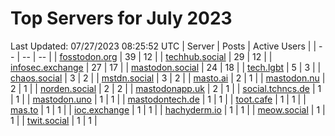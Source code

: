 # Top Servers for July 2023
Last Updated: 07/27/2023 08:25:52 UTC
| Server | Posts | Active Users |
| -- | -- | -- |
| [fosstodon.org](https://fosstodon.org/tags/PowerShell) | 39 | 12 |
| [techhub.social](https://techhub.social/tags/PowerShell) | 29 | 12 |
| [infosec.exchange](https://infosec.exchange/tags/PowerShell) | 27 | 17 |
| [mastodon.social](https://mastodon.social/tags/PowerShell) | 24 | 18 |
| [tech.lgbt](https://tech.lgbt/tags/PowerShell) | 5 | 3 |
| [chaos.social](https://chaos.social/tags/PowerShell) | 3 | 2 |
| [mstdn.social](https://mstdn.social/tags/PowerShell) | 3 | 2 |
| [masto.ai](https://masto.ai/tags/PowerShell) | 2 | 1 |
| [mastodon.nu](https://mastodon.nu/tags/PowerShell) | 2 | 1 |
| [norden.social](https://norden.social/tags/PowerShell) | 2 | 2 |
| [mastodonapp.uk](https://mastodonapp.uk/tags/PowerShell) | 2 | 1 |
| [social.tchncs.de](https://social.tchncs.de/tags/PowerShell) | 1 | 1 |
| [mastodon.uno](https://mastodon.uno/tags/PowerShell) | 1 | 1 |
| [mastodontech.de](https://mastodontech.de/tags/PowerShell) | 1 | 1 |
| [toot.cafe](https://toot.cafe/tags/PowerShell) | 1 | 1 |
| [mas.to](https://mas.to/tags/PowerShell) | 1 | 1 |
| [ioc.exchange](https://ioc.exchange/tags/PowerShell) | 1 | 1 |
| [hachyderm.io](https://hachyderm.io/tags/PowerShell) | 1 | 1 |
| [meow.social](https://meow.social/tags/PowerShell) | 1 | 1 |
| [twit.social](https://twit.social/tags/PowerShell) | 1 | 1 |
